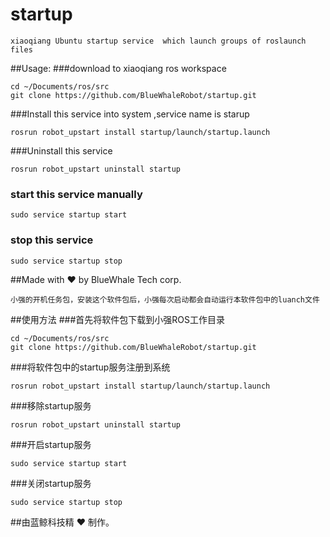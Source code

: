 # startup
    xiaoqiang Ubuntu startup service  which launch groups of roslaunch files
##Usage:
###download to  xiaoqiang ros workspace
```
cd ~/Documents/ros/src
git clone https://github.com/BlueWhaleRobot/startup.git
```   
###Install this service into system ,service name is starup
```
rosrun robot_upstart install startup/launch/startup.launch
```
###Uninstall this service
```
rosrun robot_upstart uninstall startup
```
### start this service manually
```
sudo service startup start
```
### stop this service 
```
sudo service startup stop
```
##Made with :heart: by BlueWhale Tech corp.
    
    
    小强的开机任务包，安装这个软件包后，小强每次启动都会自动运行本软件包中的luanch文件
##使用方法
###首先将软件包下载到小强ROS工作目录
```
cd ~/Documents/ros/src
git clone https://github.com/BlueWhaleRobot/startup.git
```   
###将软件包中的startup服务注册到系统
```
rosrun robot_upstart install startup/launch/startup.launch
```
###移除startup服务
```
rosrun robot_upstart uninstall startup
```
###开启startup服务
```
sudo service startup start
```
###关闭startup服务
```
sudo service startup stop
```
##由蓝鲸科技精 :heart: 制作。
